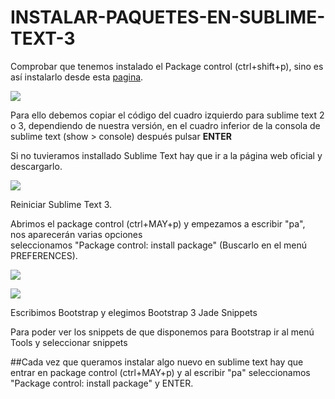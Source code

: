 # INSTALAR-PAQUETES-EN-SUBLIME-TEXT-3  
Comprobar que tenemos instalado el Package control (ctrl+shift+p), sino es así instalarlo desde esta [pagina](https://packagecontrol.io/installation).    

   ![](http://grabilla.com/0520d-f519a486-d25b-4703-af85-3eec40fd771f.png)
  
  
Para ello debemos copiar el código del cuadro izquierdo para sublime text 2 o 3, dependiendo de nuestra versión, en el cuadro inferior de la consola de sublime text (show > console) después pulsar **ENTER**  

Si no tuvieramos installado Sublime Text hay que ir a la página web oficial y descargarlo.  

![](http://grabilla.com/05516-3ab6fda1-7ce0-4f1b-bd68-5ce76b6d672a.png)

Reiniciar Sublime Text 3.  


Abrimos el package control (ctrl+MAY+p) y empezamos a escribir "pa",  
nos aparecerán varias opciones  
seleccionamos "Package control: install package" (Buscarlo en el menú PREFERENCES).  


![](http://grabilla.com/0520d-ded97eae-0ddf-4b16-b685-6e06f51ff6c2.png)  


![](http://grabilla.com/0520d-57fe0d4e-a3d1-406a-a895-4ac8f8b64181.png)

Escribimos Bootstrap y elegimos Bootstrap 3 Jade Snippets  

Para poder ver los snippets de que disponemos para Bootstrap ir al menú Tools y seleccionar snippets  

##Cada vez que queramos instalar algo nuevo en sublime text hay que entrar en package control (ctrl+MAY+p) y al escribir "pa" seleccionamos "Package control: install package" y ENTER.  



